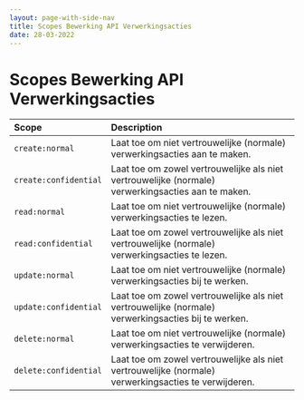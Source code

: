 ```yaml
---
layout: page-with-side-nav
title: Scopes Bewerking API Verwerkingsacties
date: 28-03-2022
---
```


# Scopes Bewerking API Verwerkingsacties

| Scope          | Description  
| :----          | :----    
| `create:normal` | Laat toe om niet vertrouwelijke (normale) verwerkingsacties aan te maken.
| `create:confidential` | Laat toe om zowel vertrouwelijke als niet vertrouwelijke (normale) verwerkingsacties aan te maken. 
| `read:normal` | Laat toe om niet vertrouwelijke (normale) verwerkingsacties te lezen.
| `read:confidential` | Laat toe om zowel vertrouwelijke als niet vertrouwelijke (normale) verwerkingsacties te lezen.     
| `update:normal` | Laat toe om niet vertrouwelijke (normale) verwerkingsacties bij te werken. 
| `update:confidential` | Laat toe om zowel vertrouwelijke als niet vertrouwelijke (normale) verwerkingsacties bij te werken.
| `delete:normal` | Laat toe om niet vertrouwelijke (normale) verwerkingsacties te verwijderen. 
| `delete:confidential` | Laat toe om zowel vertrouwelijke als niet vertrouwelijke (normale) verwerkingsacties te verwijderen.
